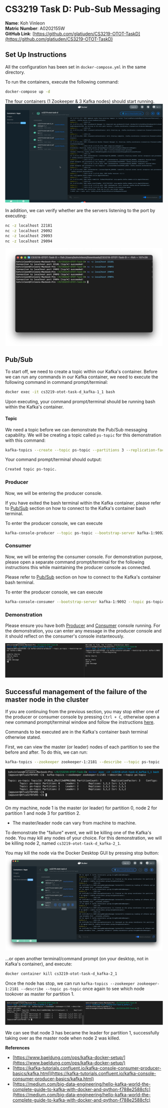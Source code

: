 # CS3219 Task D: Pub-Sub Messaging
**Name**: Koh Vinleon <br/>
**Matric Number**: A0202155W <br/>
**GitHub Link**: [https://github.com/glatiuden/CS3219-OTOT-TaskD](https://github.com/glatiuden/CS3219-OTOT-TaskD)

## Set Up Instructions
All the configuration has been set in `docker-compose.yml` in the same directory.

To run the containers, execute the following command:
```bash
docker-compose up -d
```

The four containers (1 Zookeeper & 3 Kafka nodes) should start running.
![Run](images/SS-Running.png)

In addition, we can verify whether are the servers listening to the port by executing:
```bash
nc -z localhost 22181
nc -z localhost 29092
nc -z localhost 29093
nc -z localhost 29094
```

![Ports](images/SS-Ports.png)

## Pub/Sub

To start off, we need to create a topic within our Kafka's container.
Before we can run any commands in our Kafka container, we need to execute the following command in command prompt/terminal:
```bash
docker exec -it cs3219-otot-task-d_kafka-1_1 bash
```

Upon executing, your command prompt/terminal should be running bash within the Kafka's container.

#### Topic
We need a topic before we can demonstrate the Pub/Sub messaging capability. We will be creating a topic called `ps-topic` for this demonstration with this command:
```bash
kafka-topics --create --topic ps-topic --partitions 3 --replication-factor 3 --zookeeper zookeeper-1:2181
```

Your command prompt/terminal should output:
```bash
Created topic ps-topic.
```

<div style="page-break-after: always;"></div>

### Producer
Now, we will be entering the producer console.

If you have exited the bash terminal within the Kafka container, please refer to [Pub/Sub](#Pub/Sub) section on how to connect to the Kafka's container bash terminal.

To enter the producer console, we can execute
```bash
kafka-console-producer --topic ps-topic --bootstrap-server kafka-1:9092
```

### Consumer
Now, we will be entering the consumer console. For demonstration purpose, please open a separate command prompt/terminal for the following instructions this while maintaining the producer console as connected.

Please refer to [Pub/Sub](#Pub/Sub) section on how to connect to the Kafka's container bash terminal.

To enter the producer console, we can execute
```bash
kafka-console-consumer --bootstrap-server kafka-1:9092 --topic ps-topic --from-beginning
```

### Demonstration
Please ensure you have both [Producer](#Producer) and [Consumer](#Consumer) console running. For the demonstration, you can enter any message in the producer console and it should reflect on the consumer's console instanteously.

![Demo](images/SS-Demo.png)

<div style="page-break-after: always;"></div>

## Successful management of the failure of the master node in the cluster

If you are continuing from the previous section, you may stop either one of the producer or consumer console by pressing `Ctrl + C`, otherwise open a new command prompt/terminal window and follow the instructions [here](#Pub/Sub).

Commands to be executed are in the Kafka's container bash terminal otherwise stated.

First, we can view the master (or leader) nodes of each partition to see the before and after. To do this, we can run:
```bash
kafka-topics --zookeeper zookeeper-1:2181 --describe --topic ps-topic
```

![Before](images/SS-Before.png)

On my machine, node 1 is the master (or leader) for partition 0, node 2 for partition 1 and node 3 for partition 2. 
* The master/leader node can vary from machine to machine.

To demonstrate the "failure" event, we will be killing one of the Kafka's node. You may kill any nodes of your choice. For this demonstration, we will be killing node 2, named `cs3219-otot-task-d_kafka-2_1`.

You may kill the node via the Docker Desktop GUI by pressing stop button:
![Kill](images/SS-Kill.png)

...or open another terminal/command prompt (on your desktop, not in Kafka's container), and execute:
```bash
docker container kill cs3219-otot-task-d_kafka-2_1
```

Once the node has stop, we can run `kafka-topics --zookeeper zookeeper-1:2181 --describe --topic ps-topic` once again to see which node tookover as master for partition 1.

![After](images/SS-After.png)

We can see that node 3 has became the leader for partition 1, successfully taking over as the master node when node 2 was killed.

**References**
- [https://www.baeldung.com/ops/kafka-docker-setup/](https://www.baeldung.com/ops/kafka-docker-setup/)
- [https://kafka-tutorials.confluent.io/kafka-console-consumer-producer-basics/kafka.html](https://kafka-tutorials.confluent.io/kafka-console-consumer-producer-basics/kafka.html)
- [https://medium.com/big-data-engineering/hello-kafka-world-the-complete-guide-to-kafka-with-docker-and-python-f788e2588cfc](https://medium.com/big-data-engineering/hello-kafka-world-the-complete-guide-to-kafka-with-docker-and-python-f788e2588cfc)
